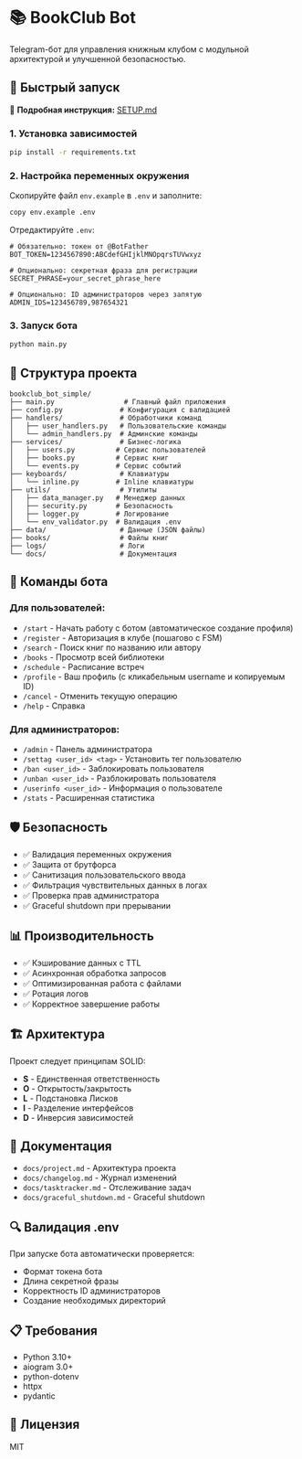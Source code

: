 # 📚 BookClub Bot

Telegram-бот для управления книжным клубом с модульной архитектурой и улучшенной безопасностью.

## 🚀 Быстрый запуск

📖 **Подробная инструкция:** [SETUP.md](SETUP.md)

### 1. Установка зависимостей
```bash
pip install -r requirements.txt
```

### 2. Настройка переменных окружения
Скопируйте файл `env.example` в `.env` и заполните:
```bash
copy env.example .env
```

Отредактируйте `.env`:
```env
# Обязательно: токен от @BotFather
BOT_TOKEN=1234567890:ABCdefGHIjklMNOpqrsTUVwxyz

# Опционально: секретная фраза для регистрации
SECRET_PHRASE=your_secret_phrase_here

# Опционально: ID администраторов через запятую
ADMIN_IDS=123456789,987654321
```

### 3. Запуск бота
```bash
python main.py
```

## 📁 Структура проекта

```
bookclub_bot_simple/
├── main.py                 # Главный файл приложения
├── config.py              # Конфигурация с валидацией
├── handlers/              # Обработчики команд
│   ├── user_handlers.py   # Пользовательские команды
│   └── admin_handlers.py  # Админские команды
├── services/              # Бизнес-логика
│   ├── users.py          # Сервис пользователей
│   ├── books.py          # Сервис книг
│   └── events.py         # Сервис событий
├── keyboards/             # Клавиатуры
│   └── inline.py         # Inline клавиатуры
├── utils/                 # Утилиты
│   ├── data_manager.py   # Менеджер данных
│   ├── security.py       # Безопасность
│   ├── logger.py         # Логирование
│   └── env_validator.py  # Валидация .env
├── data/                  # Данные (JSON файлы)
├── books/                 # Файлы книг
├── logs/                  # Логи
└── docs/                  # Документация
```

## 🔧 Команды бота

### Для пользователей:
- `/start` - Начать работу с ботом (автоматическое создание профиля)
- `/register` - Авторизация в клубе (пошагово с FSM)
- `/search` - Поиск книг по названию или автору
- `/books` - Просмотр всей библиотеки
- `/schedule` - Расписание встреч
- `/profile` - Ваш профиль (с кликабельным username и копируемым ID)
- `/cancel` - Отменить текущую операцию
- `/help` - Справка

### Для администраторов:
- `/admin` - Панель администратора
- `/settag <user_id> <tag>` - Установить тег пользователю
- `/ban <user_id>` - Заблокировать пользователя
- `/unban <user_id>` - Разблокировать пользователя
- `/userinfo <user_id>` - Информация о пользователе
- `/stats` - Расширенная статистика

## 🛡️ Безопасность

- ✅ Валидация переменных окружения
- ✅ Защита от брутфорса
- ✅ Санитизация пользовательского ввода
- ✅ Фильтрация чувствительных данных в логах
- ✅ Проверка прав администратора
- ✅ Graceful shutdown при прерывании

## 📊 Производительность

- ✅ Кэширование данных с TTL
- ✅ Асинхронная обработка запросов
- ✅ Оптимизированная работа с файлами
- ✅ Ротация логов
- ✅ Корректное завершение работы

## 🏗️ Архитектура

Проект следует принципам SOLID:
- **S** - Единственная ответственность
- **O** - Открытость/закрытость
- **L** - Подстановка Лисков
- **I** - Разделение интерфейсов
- **D** - Инверсия зависимостей

## 📝 Документация

- `docs/project.md` - Архитектура проекта
- `docs/changelog.md` - Журнал изменений
- `docs/tasktracker.md` - Отслеживание задач
- `docs/graceful_shutdown.md` - Graceful shutdown

## 🔍 Валидация .env

При запуске бота автоматически проверяется:
- Формат токена бота
- Длина секретной фразы
- Корректность ID администраторов
- Создание необходимых директорий

## 📋 Требования

- Python 3.10+
- aiogram 3.0+
- python-dotenv
- httpx
- pydantic

## 📄 Лицензия

MIT
